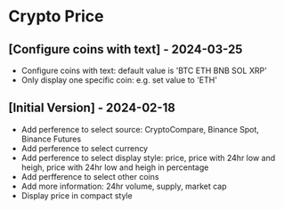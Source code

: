 # Crypto Price

## [Configure coins with text] - 2024-03-25

- Configure coins with text: default value is 'BTC ETH BNB SOL XRP'
- Only display one specific coin: e.g. set value to 'ETH'

## [Initial Version] - 2024-02-18

- Add perference to select source: CryptoCompare, Binance Spot, Binance Futures
- Add perference to select currency
- Add perference to select display style: price, price with 24hr low and heigh, price with 24hr low and heigh in percentage
- Add perfference to select other coins
- Add more information: 24hr volume, supply, market cap
- Display price in compact style
